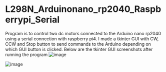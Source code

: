 # L298N_Arduinonano_rp2040_Raspberrypi_Serial
Program is to control two dc motors connected to the Arduino nano rp2040 using a serial connection with raspberry pi4. I made a tkinter GUI with CW, CCW and Stop button to send commands to the Arduino depending on which GUI button is clicked. Below are the tkinter GUI screenshots after running the program
![image](https://github.com/saidijongo/L298N_Arduinonano_rp2040_Raspberrypi_Serial/assets/31678025/fc543f88-4bd9-416a-81df-00c59568fe24)

![image](https://github.com/saidijongo/L298N_Arduinonano_rp2040_Raspberrypi_Serial/assets/31678025/977443cd-55b6-4c3b-a06e-d568abbfd934)

